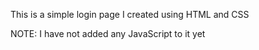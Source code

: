 This is a simple login page I created using HTML and CSS 

NOTE: I have not added any JavaScript to it yet

